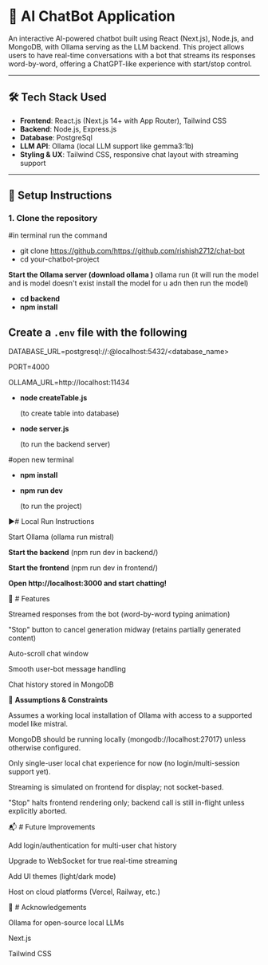 # 💬 AI ChatBot Application

An interactive AI-powered chatbot built using React (Next.js), Node.js, and MongoDB, with Ollama serving as the LLM backend. This project allows users to have real-time conversations with a bot that streams its responses word-by-word, offering a ChatGPT-like experience with start/stop control.

---

## 🛠️ Tech Stack Used

- **Frontend**: React.js (Next.js 14+ with App Router), Tailwind CSS
- **Backend**: Node.js, Express.js
- **Database**: PostgreSql
- **LLM API**: Ollama (local LLM support like gemma3:1b)
- **Styling & UX**: Tailwind CSS, responsive chat layout with streaming support

---

## 🧰 Setup Instructions

### 1. Clone the repository
#in terminal run the command
- git clone https://github.com/https://github.com/rishish2712/chat-bot
- cd your-chatbot-project


**Start the Ollama server (download ollama )**
ollama run <modelname> (it will run the model and is model doesn't exist install the model for u adn then run the model)


- **cd backend**
- **npm install**

## Create a `.env` file with the following
DATABASE_URL=postgresql://<username>:<password>@localhost:5432/<database_name>

PORT=4000

OLLAMA_URL=http://localhost:11434

- **node createTable.js**

  (to create table into database)
- **node server.js**

  (to run the backend server)

#open new terminal 
- **npm install**
- **npm run dev**

  (to run the project)
  

▶️# Local Run Instructions

Start Ollama (ollama run mistral)

**Start the backend** (npm run dev in backend/)

**Start the frontend** (npm run dev in frontend/)

**Open http://localhost:3000 and start chatting!**

📌 # Features 

Streamed responses from the bot (word-by-word typing animation)

"Stop" button to cancel generation midway (retains partially generated content)

Auto-scroll chat window

Smooth user-bot message handling

Chat history stored in MongoDB

📎 **Assumptions & Constraints**

Assumes a working local installation of Ollama with access to a supported model like mistral.

MongoDB should be running locally (mongodb://localhost:27017) unless otherwise configured.

Only single-user local chat experience for now (no login/multi-session support yet).

Streaming is simulated on frontend for display; not socket-based.

"Stop" halts frontend rendering only; backend call is still in-flight unless explicitly aborted.

📬 # Future Improvements

Add login/authentication for multi-user chat history

Upgrade to WebSocket for true real-time streaming

Add UI themes (light/dark mode)

Host on cloud platforms (Vercel, Railway, etc.)

🙏 # Acknowledgements

Ollama for open-source local LLMs

Next.js

Tailwind CSS
